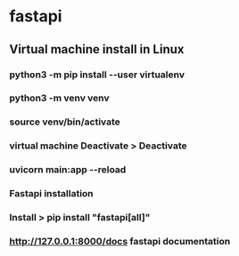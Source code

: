 # fastapi

## Virtual machine install in Linux 

### python3 -m pip install --user virtualenv
### python3 -m venv venv
### source venv/bin/activate 
### virtual machine Deactivate > Deactivate
### uvicorn main:app --reload

### Fastapi installation
### Install > pip install "fastapi[all]"

### http://127.0.0.1:8000/docs fastapi documentation
